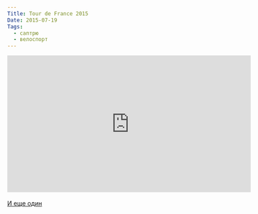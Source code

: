 ```yaml
---
Title: Tour de France 2015
Date: 2015-07-19
Tags: 
  - саптрю
  - велоспорт
---
```


<div class="text"><iframe width="560" height="315" src="https://www.youtube.com/embed/J2gXpuNR0Pc" frameborder="0" allowfullscreen="allowfullscreen"></iframe><br /><br />
<a href="https://www.youtube.com/watch?v=X63m5r5jJlg">И еще один</a></div>